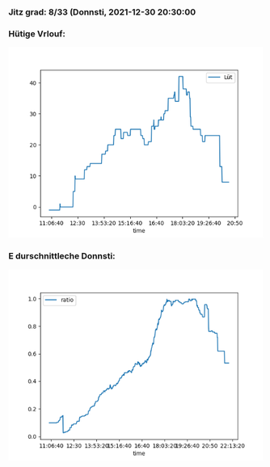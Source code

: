 ### Jitz grad: 8/33 (Donnsti, 2021-12-30 20:30:00

### Hütige Vrlouf:
![Graph](Today.png)

### E durschnittleche Donnsti:
![Graph](Donnsti.png)